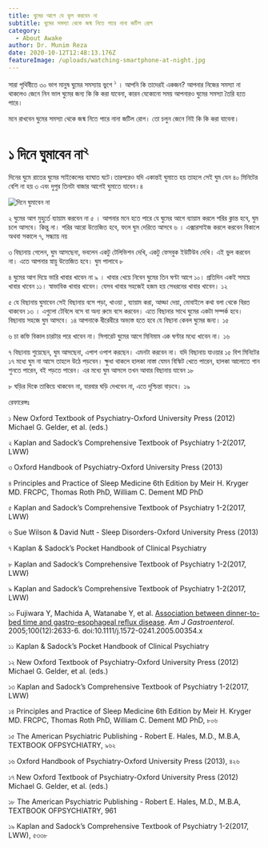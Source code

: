 ```yaml
---
title: ঘুমের আগে যে ভুল করবেন না
subtitle: ঘুমের সমস্যা থেকে জন্ম নিতে পারে নানা জটিল রোগ
category:
  - About Awake
author: Dr. Munim Reza
date: 2020-10-12T12:48:13.176Z
featureImage: /uploads/watching-smartphone-at-night.jpg
---
```

সারা পৃথিবীতে ৩০ ভাগ মানুষ ঘুমের সমস্যায় ভুগে <sup>১</sup> । আপনি কি তাদেরই একজন? আপনার নিজের সমস্যা না থাকলেও জেনে নিন ভাল ঘুমের জন্য কি কি করা যাবেনা, কারন যেকোনো সময় আপনারও ঘুমের সমস্যা তৈরি হতে পারে।

মনে রাখবেন ঘুমের সমস্যা থেকে জন্ম নিতে পারে নানা জটিল রোগ। তো চলুন জেনে নিই কি কি করা যাবেনা।

# ১ দিনে ঘুমাবেন না<sup>২</sup>
দিনের ঘুমে রাতের ঘুমের সাইকেলের ব্যাঘাত ঘটে।তারপরেও যদি একান্তই ঘুমাতে হয় তাহলে সেই ঘুম যেন ৪০ মিনিটের বেশি না হয় ৩ এবং দুপুর তিনটা বাজার আগেই ঘুমাতে যাবেন।৪ 

![দিনে ঘুমাবেন না](/uploads/man-wearing-green-printed-crew-neck-shirt-while-sleeping-296817.jpg "দিনের ঘুম রাতের ঘুমের ব্যাঘাত ঘটাতে পারে")

২ ঘুমের আগ মুহুর্তে ব্যায়াম করবেন না ৫ । আপনার মনে হতে পারে যে ঘুমের আগে ব্যায়াম করলে শরির ক্লান্ত হবে, ঘুম চলে আসবে। কিন্তু না। শরির আরো উত্তেজিত হবে, ফলে ঘুম দেরিতে আসবে ৬ । এক্সারসাইজ করলে করবেন বিকালে অথবা সকালে ৭, সন্ধ্যায় নয়

৩ বিছানায় গেলেন, ঘুম আসছেনা, ভবলেন একটু টেলিভিশন দেখি, একটু ফেসবুক ইউটিউব দেখি। এই ভুল করবেন না। এতে আপনার স্নায়ু উত্তেজিত হবে। ঘুম পালাবে ৮

৪ ঘুমের আগ দিয়ে ভারি খাবার খাবেন না ৯ । খাবার খেয়ে নিবেন ঘুমের তিন ঘণ্টা আগে ১০। প্রতিদিন একই সময়ে খাবার খাবেন ১১। স্বাভাবিক খাবার খাবেন। যেসব খাবার সহজেই হজম হয় সেধরনের খাবার খাবেন। ১২

৫ যে বিছানায় ঘুমাবেন সেই বিছানায় বসে পড়া, খাওয়া , ব্যায়াম করা, আড্ডা দেয়া, মোবাইলে কথা বলা থেকে বিরত থাকবেন ১৩ । এগুলো টেবিলে বসে বা অন্য রুমে বসে করবেন। এতে বিছানার সাথে ঘুমের একটা সম্পর্ক হবে। বিছানায় সহজে ঘুম আসবে। ১৪ আপনাকে ধীরেধীরে অভ্যস্ত হতে হবে যে বিছানা কেবল ঘুমের জন্য। ১৫

৬ চা কফি বিকাল চারটার পরে খাবেন না। সিগারেট ঘুমের আগে মিনিমাম এক ঘণ্টার মধ্যে খাবেন না। ১৬

৭ বিছানায় শুয়েছেন, ঘুম আসছেনা, এপাশ ওপাশ করছেন। এমনটা করবেন না। যদি বিছানায় যাওয়ার ১৫ বিশ মিনিটের ১৭ মধ্যে ঘুম না আসে তাহলে উঠে পড়বেন। ক্ষুধা থাকলে হালকা নাস্তা যেমন বিস্কিট খেতে পারেন, হালকা আলোতে গান শুনতে পারেন, বই পড়তে পারেন। এর মধ্যে ঘুম আসলে তখন আবার বিছানায় যাবেন ১৮

৮ ঘড়ির দিকে তাকিয়ে থাকবেন না, বারবার ঘড়ি দেখবেন না, এতে দুশ্চিন্তা বাড়বে। ১৯

রেফারেন্সঃ

১ New Oxford Textbook of Psychiatry-Oxford University Press (2012) Michael G. Gelder, et al. (eds.)

২ Kaplan and Sadock’s Comprehensive Textbook of Psychiatry 1-2(2017, LWW)

৩ Oxford Handbook of Psychiatry-Oxford University Press (2013)

৪ Principles and Practice of Sleep Medicine 6th Edition by Meir H. Kryger MD. FRCPC, Thomas Roth PhD, William C. Dement MD PhD

৫ Kaplan and Sadock’s Comprehensive Textbook of Psychiatry 1-2(2017, LWW)

৬ Sue Wilson & David Nutt - Sleep Disorders-Oxford University Press (2013)

৭ Kaplan & Sadock’s Pocket Handbook of Clinical Psychiatry

৮ Kaplan and Sadock’s Comprehensive Textbook of Psychiatry 1-2(2017, LWW)

৯ Kaplan and Sadock’s Comprehensive Textbook of Psychiatry 1-2(2017, LWW)

১০ Fujiwara Y, Machida A, Watanabe Y, et al. [Association between dinner-to-bed time and gastro-esophageal reflux disease](https://doi.org/10.1111/j.1572-0241.2005.00354.x). *Am J Gastroenterol*. 2005;100(12):2633-6. doi:10.1111/j.1572-0241.2005.00354.x

১১ Kaplan & Sadock’s Pocket Handbook of Clinical Psychiatry

১২ New Oxford Textbook of Psychiatry-Oxford University Press (2012) Michael G. Gelder, et al. (eds.)

১৩ Kaplan and Sadock’s Comprehensive Textbook of Psychiatry 1-2(2017, LWW)

১৪ Principles and Practice of Sleep Medicine 6th Edition by Meir H. Kryger MD. FRCPC, Thomas Roth PhD, William C. Dement MD PhD, ৮০৬

১৫ The American Psychiatric Publishing - Robert E. Hales, M.D., M.B.A, TEXTBOOK OFPSYCHIATRY, ৯৬২

১৬ Oxford Handbook of Psychiatry-Oxford University Press (2013), ৪২৬

১৭ New Oxford Textbook of Psychiatry-Oxford University Press (2012) Michael G. Gelder, et al. (eds.)

১৮ The American Psychiatric Publishing - Robert E. Hales, M.D., M.B.A, TEXTBOOK OFPSYCHIATRY, 961

১৯ Kaplan and Sadock’s Comprehensive Textbook of Psychiatry 1-2(2017, LWW), ৫৩৩৮